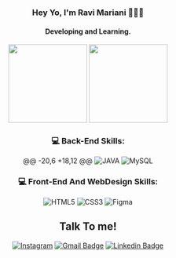 <div align="center">


### Hey Yo, I'm Ravi Mariani  👨🏻‍💻
#### Developing and Learning.
<div align="center">


  <img height="160em" src="https://github-readme-stats-sigma-five.vercel.app/api?username=RaviMariani&show_icons=true&theme=tokyonight&include_all_commits=true&count_private=true"/>
  <img height="160Em" src="https://github-readme-stats-sigma-five.vercel.app/api/top-langs/?username=RaviMariani&layout=compact&langs_count=16&theme=tokyonight"/>


</div>


<div align="center">

### 💻 Back-End Skills: 
@@ -20,6 +18,12 @@
![JAVA](https://img.shields.io/badge/java-%23ED8B00.svg?style=for-the-badge&logo=openjdk&logoColor=white)
![MySQL](https://img.shields.io/badge/MySQL-005C84?style=for-the-badge&logo=mysql&logoColor=white)

### 💻 Front-End And WebDesign Skills: 

![HTML5](https://img.shields.io/badge/html5-%23E34F26.svg?style=for-the-badge&logo=html5&logoColor=white)
![CSS3](https://img.shields.io/badge/css3-%231572B6.svg?style=for-the-badge&logo=css3&logoColor=white)
![Figma](https://img.shields.io/badge/figma-%23F24E1E.svg?style=for-the-badge&logo=figma&logoColor=white)

## Talk To me!
  [![Instagram](https://img.shields.io/badge/Instagram-E4405F?style=for-the-badge&logo=instagram&logoColor=white)](https://www.instagram.com/ravi.bmp?igsh=cDA1aXd2d3Rwa2d3)
  [![Gmail Badge](https://img.shields.io/badge/Gmail-D14836?style=for-the-badge&logo=gmail&logoColor=white)](mailto:ravimariani@gmail.com)
  [![Linkedin Badge](https://img.shields.io/badge/LinkedIn-0077B5?style=for-the-badge&logo=linkedin&logoColor=white)](https://www.linkedin.com/in/ravi-mariani-75146231b/)
